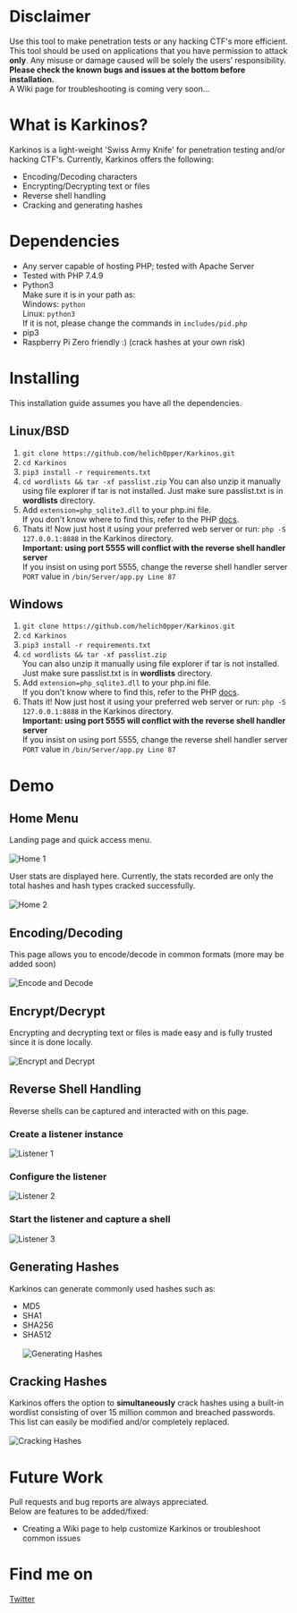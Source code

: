 # Disclaimer 
Use this tool to make penetration tests or any hacking CTF's more efficient. This tool should be used on applications that you have permission to attack **only**. Any misuse or damage caused will be solely the users’ responsibility. <br>
**Please check the known bugs and issues at the bottom before installation.** <br>
A Wiki page for troubleshooting is coming very soon...

# What is Karkinos?
Karkinos is a light-weight 'Swiss Army Knife' for penetration testing and/or hacking CTF's. Currently, Karkinos offers the following:
* Encoding/Decoding characters
* Encrypting/Decrypting text or files
* Reverse shell handling
* Cracking and generating hashes

# Dependencies 
* Any server capable of hosting PHP; tested with Apache Server 
* Tested with PHP 7.4.9
* Python3<br>
  Make sure it is in your path as:<br>
    Windows: ```python```<br>
    Linux: ```python3```<br>
    If it is not, please change the commands in ```includes/pid.php```
* pip3
* Raspberry Pi Zero friendly :) (crack hashes at your own risk)

# Installing
This installation guide assumes you have all the dependencies.
## Linux/BSD
1. ```git clone https://github.com/helich0pper/Karkinos.git```
2. ```cd Karkinos```
3. ```pip3 install -r requirements.txt```
4. ```cd wordlists && tar -xf passlist.zip```
You can also unzip it manually using file explorer if tar is not installed. Just make sure passlist.txt is in **wordlists** directory.
5. Add ```extension=php_sqlite3.dll``` to your php.ini file. <br>
If you don't know where to find this, refer to the PHP [docs](https://www.php.net/manual/en/configuration.file.php#:~:text=d%20php%20PHP%20will%20load,ini%20as%20configuration%20files.).
6. Thats it! Now just host it using your preferred web server or run: ```php -S 127.0.0.1:8888``` in the Karkinos directory. <br>
**Important: using port 5555 will conflict with the reverse shell handler server** <br>
If you insist on using port 5555, change the reverse shell handler server ```PORT``` value in ```/bin/Server/app.py Line 87```
## Windows
1. ```git clone https://github.com/helich0pper/Karkinos.git```
2. ```cd Karkinos```
3. ```pip3 install -r requirements.txt```
4. ```cd wordlists && tar -xf passlist.zip``` <br>
You can also unzip it manually using file explorer if tar is not installed. Just make sure passlist.txt is in **wordlists** directory.
5. Add ```extension=php_sqlite3.dll``` to your php.ini file. <br>
If you don't know where to find this, refer to the PHP [docs](https://www.php.net/manual/en/configuration.file.php#:~:text=d%20php%20PHP%20will%20load,ini%20as%20configuration%20files.).
6. Thats it! Now just host it using your preferred web server or run: ```php -S 127.0.0.1:8888``` in the Karkinos directory. <br>
**Important: using port 5555 will conflict with the reverse shell handler server** <br>
If you insist on using port 5555, change the reverse shell handler server ```PORT``` value in ```/bin/Server/app.py Line 87```
# Demo
## Home Menu
Landing page and quick access menu. <br> \
![Home 1](https://github.com/helich0pper/Karkinos/blob/main/screenshots/home.png) <br>

User stats are displayed here. Currently, the stats recorded are only the total hashes and hash types cracked successfully. <br> \
![Home 2](https://github.com/helich0pper/Karkinos/blob/main/screenshots/home2.png) <br>

## Encoding/Decoding
This page allows you to encode/decode in common formats (more may be added soon)  <br> \
![Encode and Decode](https://github.com/helich0pper/Karkinos/blob/main/screenshots/encode.png) <br>
 
## Encrypt/Decrypt
Encrypting and decrypting text or files is made easy and is fully trusted since it is done locally. <br> \
![Encrypt and Decrypt](https://github.com/helich0pper/Karkinos/blob/main/screenshots/encrypt.png) <br>

## Reverse Shell Handling
Reverse shells can be captured and interacted with on this page. <br>
### Create a listener instance
![Listener 1](https://github.com/helich0pper/Karkinos/blob/main/screenshots/reverse.png) <br>
### Configure the listener
![Listener 2](https://github.com/helich0pper/Karkinos/blob/main/screenshots/reverse2.png) <br>
### Start the listener and capture a shell
![Listener 3](https://github.com/helich0pper/Karkinos/blob/main/screenshots/reverse3.png) <br>

## Generating Hashes
Karkinos can generate commonly used hashes such as:
* MD5
* SHA1
* SHA256
* SHA512
 <br> \
![Generating Hashes](https://github.com/helich0pper/Karkinos/blob/main/screenshots/convert.png) <br>

## Cracking Hashes
Karkinos offers the option to **simultaneously** crack hashes using a built-in wordlist consisting of over 15 million common and breached passwords. This list can easily be modified and/or completely replaced. <br> \
![Cracking Hashes](https://github.com/helich0pper/Karkinos/blob/main/screenshots/crack.png) <br>

# Future Work
Pull requests and bug reports are always appreciated. <br>
Below are features to be added/fixed:
* Creating a Wiki page to help customize Karkinos or troubleshoot common issues

# Find me on
<a href="https://twitter.com/helich0pper">Twitter</a>


